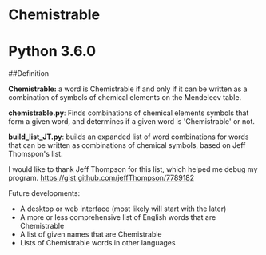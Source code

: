 # Chemistrable
# Python 3.6.0

##Definition

**Chemistrable:** a word is Chemistrable if and only if it can be written as a combination of symbols of chemical elements on the Mendeleev table.

**chemistrable.py**: Finds combinations of chemical elements symbols that form a given word, and determines if a given word is 'Chemistrable' or not.

**build_list_JT.py**: builds an expanded list of word combinations for words that can be written as combinations of chemical symbols, based on Jeff Thomspon's list.

I would like to thank Jeff Thompson for this list, which helped me debug my program.
https://gist.github.com/jeffThompson/7789182

Future developments: 
- A desktop or web interface (most likely will start with the later)
- A more or less comprehensive list of English words that are Chemistrable
- A list of given names that are Chemistrable
- Lists of Chemistrable words in other languages
